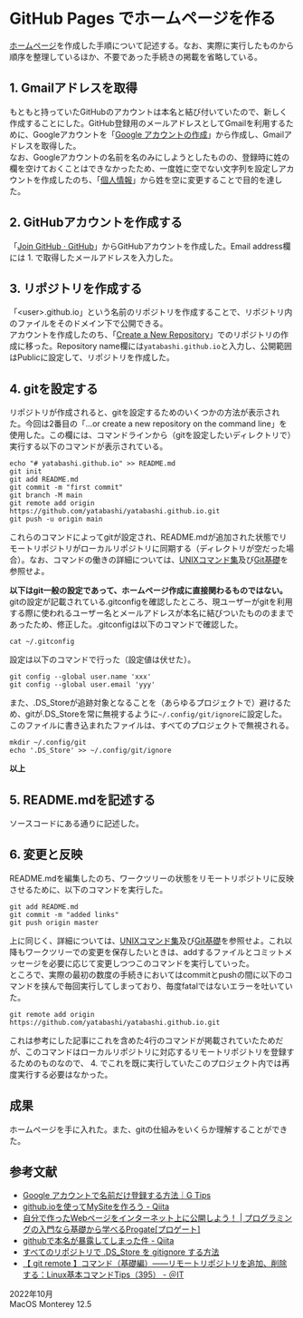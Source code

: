 # GitHub Pages でホームページを作る

[ホームページ](https://yatabashi.github.io)を作成した手順について記述する。なお、実際に実行したものから順序を整理しているほか、不要であった手続きの掲載を省略している。  

## 1. Gmailアドレスを取得
もともと持っていたGitHubのアカウントは本名と結び付いていたので、新しく作成することにした。GitHub登録用のメールアドレスとしてGmailを利用するために、Googleアカウントを「[Google アカウントの作成](https://accounts.google.com/SignUp)」から作成し、Gmailアドレスを取得した。  
なお、Googleアカウントの名前を名のみにしようとしたものの、登録時に姓の欄を空けておくことはできなかったため、一度姓に空でない文字列を設定しアカウントを作成したのち、「[個人情報](https://myaccount.google.com/personal-info)」から姓を空に変更することで目的を達した。

## 2. GitHubアカウントを作成する
「[Join GitHub · GitHub](https://github.com/join)」からGitHubアカウントを作成した。Email address欄には 1. で取得したメールアドレスを入力した。

## 3. リポジトリを作成する
「\<user\>.github.io」という名前のリポジトリを作成することで、リポジトリ内のファイルをそのドメイン下で公開できる。  
アカウントを作成したのち、「[Create a New Repository](https://github.com/new)」でのリポジトリの作成に移った。Repository name欄には`yatabashi.github.io`と入力し、公開範囲はPublicに設定して、リポジトリを作成した。

## 4. gitを設定する
リポジトリが作成されると、gitを設定するためのいくつかの方法が表示された。今回は2番目の「...or create a new repository on the command line」を使用した。この欄には、コマンドラインから（gitを設定したいディレクトリで）実行する以下のコマンドが表示されている。
```
echo "# yatabashi.github.io" >> README.md
git init
git add README.md
git commit -m "first commit"
git branch -M main
git remote add origin https://github.com/yatabashi/yatabashi.github.io.git
git push -u origin main
```
これらのコマンドによってgitが設定され、README.mdが追加された状態でリモートリポジトリがローカルリポジトリに同期する（ディレクトリが空だった場合）。なお、コマンドの働きの詳細については、[UNIXコマンド集](./unix-commands.html)及び[Git基礎](./git-basic.html)を参照せよ。

**以下はgit一般の設定であって、ホームページ作成に直接関わるものではない。**  
gitの設定が記載されている.gitconfigを確認したところ、現ユーザーがgitを利用する際に使われるユーザー名とメールアドレスが本名に結びついたもののままであったため、修正した。.gitconfigは以下のコマンドで確認した。  
```
cat ~/.gitconfig
```
設定は以下のコマンドで行った（設定値は伏せた）。
```
git config --global user.name 'xxx'
git config --global user.email 'yyy'
```

また、.DS_Storeが追跡対象となることを（あらゆるプロジェクトで）避けるため、gitが.DS_Storeを常に無視するように`~/.config/git/ignore`に設定した。このファイルに書き込まれたファイルは、すべてのプロジェクトで無視される。
```
mkdir ~/.config/git
echo '.DS_Store' >> ~/.config/git/ignore
```

**以上**

## 5. README.mdを記述する
ソースコードにある通りに記述した。

## 6. 変更と反映
README.mdを編集したのち、ワークツリーの状態をリモートリポジトリに反映させるために、以下のコマンドを実行した。
```
git add README.md
git commit -m "added links"
git push origin master
```
上に同じく、詳細については、[UNIXコマンド集](./unix-commands.html)及び[Git基礎](./git-basic.html)を参照せよ。これ以降もワークツリーでの変更を保存したいときは、addするファイルとコミットメッセージを必要に応じて変更しつつこのコマンドを実行していった。  
ところで、実際の最初の数度の手続きにおいてはcommitとpushの間に以下のコマンドを挟んで毎回実行してしまっており、毎度fatalではないエラーを吐いていた。
```
git remote add origin https://github.com/yatabashi/yatabashi.github.io.git
```
これは参考にした記事にこれを含めた4行のコマンドが掲載されていたためだが、このコマンドはローカルリポジトリに対応するリモートリポジトリを登録するためのものなので、 4. でこれを既に実行していたこのプロジェクト内では再度実行する必要はなかった。

## 成果
ホームページを手に入れた。また、gitの仕組みをいくらか理解することができた。

## 参考文献
* [Google アカウントで名前だけ登録する方法｜G Tips](https://g-tips.jp/google-account/account-only-name/)
* [github.ioを使ってMySiteを作ろう - Qiita](https://qiita.com/MokeeeMokeee/items/4b33691b829aaf119bbf)
* [自分で作ったWebページをインターネット上に公開しよう！ \| プログラミングの入門なら基礎から学べるProgate[プロゲート]](https://prog-8.com/docs/github-pages)
* [githubで本名が暴露してしまった件 - Qiita](https://qiita.com/428desmo/items/307e33ceff168966fa50)
* [すべてのリポジトリで .DS_Store を gitignore する方法](https://zenn.dev/phi/articles/gitignore-global-ds-store)
* [【 git remote 】コマンド（基礎編）――リモートリポジトリを追加、削除する：Linux基本コマンドTips（395） - ＠IT](https://atmarkit.itmedia.co.jp/ait/articles/2005/08/news017.html)

2022年10月  
MacOS Monterey 12.5